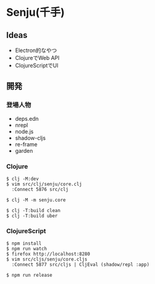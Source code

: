 # Senju(千手)

## Ideas

- Electron的なやつ
- ClojureでWeb API
- ClojureScriptでUI

## 開発

### 登場人物

- deps.edn
- nrepl
- node.js
- shadow-cljs
- re-frame
- garden

### Clojure

```
$ clj -M:dev
$ vim src/clj/senju/core.clj
  :Connect 5876 src/clj

$ clj -M -m senju.core

$ clj -T:build clean
$ clj -T:build uber
```

### ClojureScript

```
$ npm install
$ npm run watch
$ firefox http://localhost:8280
$ vim src/cljs/senju/core.cljs
  :Connect 5877 src/cljs | CljEval (shadow/repl :app)

$ npm run release
```
